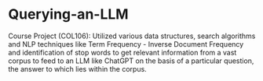 # Querying-an-LLM
Course Project (COL106): Utilized various data structures, search algorithms and NLP techniques like Term Frequency - Inverse Document Frequency and identification of stop words to get relevant information from a vast corpus to feed to an LLM like ChatGPT on the basis of a particular question, the answer to which lies within the corpus.
